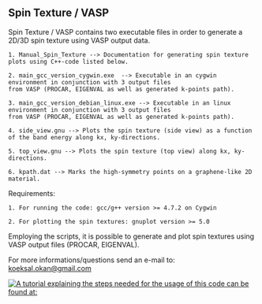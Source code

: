 
## Spin Texture / VASP

Spin Texture / VASP contains two executable files in order to generate a 2D/3D spin texture using VASP output data. 

```
1. Manual_Spin_Texture --> Documentation for generating spin texture plots using C++-code listed below.

2. main_gcc_version_cygwin.exe  --> Executable in an cygwin environment in conjunction with 3 output files
from VASP (PROCAR, EIGENVAL as well as generated k-points path).

3. main_gcc_version_debian_linux.exe --> Executable in an linux environment in conjunction with 3 output files
from VASP (PROCAR, EIGENVAL as well as generated k-points path).

4. side_view.gnu --> Plots the spin texture (side view) as a function of the band energy along kx, ky-directions. 

5. top_view.gnu --> Plots the spin texture (top view) along kx, ky-directions. 

6. kpath.dat --> Marks the high-symmetry points on a graphene-like 2D material. 
```

Requirements:
```
1. For running the code: gcc/g++ version >= 4.7.2 on Cygwin

2. For plotting the spin textures: gnuplot version >= 5.0
```
Employing the scripts, it is possible to generate and plot spin textures using VASP output files (PROCAR, EIGENVAL).    

For more informations/questions send an e-mail to: koeksal.okan@gmail.com

[![A tutorial explaining the steps needed for the usage of this code can be found at:](https://i.imgur.com/xs0veBy.png)](https://youtu.be/Tjvy6rrRa5A)
